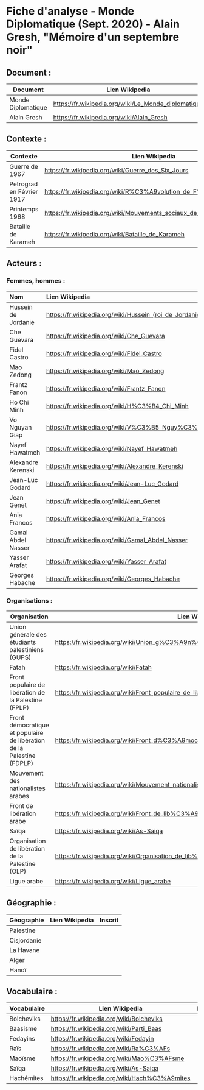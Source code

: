 # Fiche d'analyse - Monde Diplomatique (Sept. 2020) - Alain Gresh, "Mémoire d'un septembre noir"

## Document :

| Document           | Lien Wikipedia                                      |
| ------------------ | --------------------------------------------------- |
| Monde Diplomatique | https://fr.wikipedia.org/wiki/Le_Monde_diplomatique |
| Alain Gresh        | https://fr.wikipedia.org/wiki/Alain_Gresh           |

## Contexte :

| Contexte                  | Lien Wikipedia                                                         | Inscrit |
| ------------------------- | ---------------------------------------------------------------------- | ------- |
| Guerre de 1967            | https://fr.wikipedia.org/wiki/Guerre_des_Six_Jours                     |         |
| Petrograd en Février 1917 | https://fr.wikipedia.org/wiki/R%C3%A9volution_de_F%C3%A9vrier          |         |
| Printemps 1968            | https://fr.wikipedia.org/wiki/Mouvements_sociaux_de_1968_dans_le_monde |         |
| Bataille de Karameh       | https://fr.wikipedia.org/wiki/Bataille_de_Karameh                      |         |

## Acteurs :

### Femmes, hommes :

| Nom                 | Lien Wikipedia                                              | Inscrit |
|:------------------- |:----------------------------------------------------------- | ------- |
| Hussein de Jordanie | https://fr.wikipedia.org/wiki/Hussein_(roi_de_Jordanie)     |         |
| Che Guevara         | https://fr.wikipedia.org/wiki/Che_Guevara                   |         |
| Fidel Castro        | https://fr.wikipedia.org/wiki/Fidel_Castro                  |         |
| Mao Zedong          | https://fr.wikipedia.org/wiki/Mao_Zedong                    |         |
| Frantz Fanon        | https://fr.wikipedia.org/wiki/Frantz_Fanon                  |         |
| Ho Chi Minh         | https://fr.wikipedia.org/wiki/H%C3%B4_Chi_Minh              |         |
| Vo Nguyan Giap      | https://fr.wikipedia.org/wiki/V%C3%B5_Nguy%C3%AAn_Gi%C3%A1p |         |
| Nayef Hawatmeh      | https://fr.wikipedia.org/wiki/Nayef_Hawatmeh                |         |
| Alexandre Kerenski  | https://fr.wikipedia.org/wiki/Alexandre_Kerenski            |         |
| Jean-Luc Godard     | https://fr.wikipedia.org/wiki/Jean-Luc_Godard               |         |
| Jean Genet          | https://fr.wikipedia.org/wiki/Jean_Genet                    |         |
| Ania Francos        | https://fr.wikipedia.org/wiki/Ania_Francos                  |         |
| Gamal Abdel Nasser  | https://fr.wikipedia.org/wiki/Gamal_Abdel_Nasser            |         |
| Yasser Arafat       | https://fr.wikipedia.org/wiki/Yasser_Arafat                 |         |
| Georges Habache     | https://fr.wikipedia.org/wiki/Georges_Habache               |         |

### Organisations :

| Organisation                                                          | Lien Wikipedia                                                                                | Inscrit |
| --------------------------------------------------------------------- | --------------------------------------------------------------------------------------------- | ------- |
| Union générale des étudiants palestiniens (GUPS)                      | https://fr.wikipedia.org/wiki/Union_g%C3%A9n%C3%A9rale_des_%C3%A9tudiants_palestiniens        |         |
| Fatah                                                                 | https://fr.wikipedia.org/wiki/Fatah                                                           |         |
| Front populaire de libération de la Palestine (FPLP)                  | https://fr.wikipedia.org/wiki/Front_populaire_de_lib%C3%A9ration_de_la_Palestine              |         |
| Front démocratique et populaire de libération de la Palestine (FDPLP) | https://fr.wikipedia.org/wiki/Front_d%C3%A9mocratique_pour_la_lib%C3%A9ration_de_la_Palestine |         |
| Mouvement des nationalistes arabes                                    | https://fr.wikipedia.org/wiki/Mouvement_nationaliste_arabe                                    |         |
| Front de libération arabe                                             | https://fr.wikipedia.org/wiki/Front_de_lib%C3%A9ration_arabe                                  |         |
| Saïqa                                                                 | https://fr.wikipedia.org/wiki/As-Saiqa                                                        |         |
| Organisation de libération de la Palestine (OLP)                      | https://fr.wikipedia.org/wiki/Organisation_de_lib%C3%A9ration_de_la_Palestine                 |         |
| Ligue arabe                                                           | https://fr.wikipedia.org/wiki/Ligue_arabe                                                     |         |

## Géographie :

| Géographie  | Lien Wikipedia | Inscrit |
| ----------- | -------------- | ------- |
| Palestine   |                |         |
| Cisjordanie |                |         |
| La Havane   |                |         |
| Alger       |                |         |
| Hanoï       |                |         |

## Vocabulaire :

| Vocabulaire | Lien Wikipedia                                | Inscrit |
| ----------- | --------------------------------------------- | ------- |
| Bolcheviks  | https://fr.wikipedia.org/wiki/Bolcheviks      |         |
| Baasisme    | https://fr.wikipedia.org/wiki/Parti_Baas      |         |
| Fedayins    | https://fr.wikipedia.org/wiki/Fedayin         |         |
| Raïs        | https://fr.wikipedia.org/wiki/Ra%C3%AFs       |         |
| Maoïsme     | https://fr.wikipedia.org/wiki/Mao%C3%AFsme    |         |
| Saïqa       | https://fr.wikipedia.org/wiki/As-Saiqa        |         |
| Hachémites  | https://fr.wikipedia.org/wiki/Hach%C3%A9mites |         |
